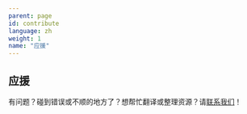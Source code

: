 ```yaml
---
parent: page
id: contribute
language: zh
weight: 1
name: "应援"
---
```


## 应援

有问题？碰到错误或不顺的地方了？想帮忙翻译或整理资源？请<a href="/contact/">联系我们</a>！
